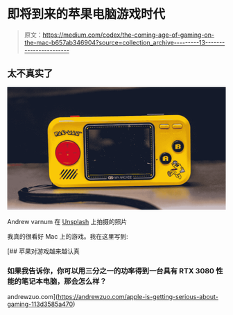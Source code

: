 # 即将到来的苹果电脑游戏时代

> 原文：<https://medium.com/codex/the-coming-age-of-gaming-on-the-mac-b657ab346904?source=collection_archive---------13----------------------->

## 太不真实了

![](img/0f6127919b76c1786a67efa104ea2886.png)

Andrew varnum 在 [Unsplash](https://unsplash.com?utm_source=medium&utm_medium=referral) 上拍摄的照片

我真的很看好 Mac 上的游戏。我在这里写到:

[](https://andrewzuo.com/apple-is-getting-serious-about-gaming-113d3585a470) [## 苹果对游戏越来越认真

### 如果我告诉你，你可以用三分之一的功率得到一台具有 RTX 3080 性能的笔记本电脑，那会怎么样？

andrewzuo.com](https://andrewzuo.com/apple-is-getting-serious-about-gaming-113d3585a470)